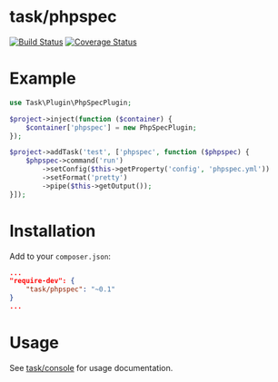 task/phpspec
============

[![Build Status](https://travis-ci.org/taskphp/phpspec.svg?branch=master)](https://travis-ci.org/taskphp/phpspec)
[![Coverage Status](https://coveralls.io/repos/taskphp/phpspec/badge.png?branch=master)](https://coveralls.io/r/taskphp/phpspec?branch=master)

Example
=======

```php
use Task\Plugin\PhpSpecPlugin;

$project->inject(function ($container) {
    $container['phpspec'] = new PhpSpecPlugin;
});

$project->addTask('test', ['phpspec', function ($phpspec) {
    $phpspec->command('run')
        ->setConfig($this->getProperty('config', 'phpspec.yml'))
        ->setFormat('pretty')
        ->pipe($this->getOutput());
}]);
```

Installation
============

Add to your `composer.json`:
```json
...
"require-dev": {
    "task/phpspec": "~0.1"
}
...
```

Usage
=====
See [task/console](https://github.com/taskphp/console) for usage documentation.